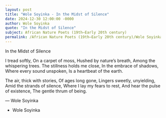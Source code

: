 ```yaml
---
layout: post
title: "Wole Soyinka - In the Midst of Silence"
date: 2024-12-30 12:00:00 -0000
author: Wole Soyinka
quote: "In the Midst of Silence"
subject: African Nature Poets (19th–Early 20th century)
permalink: /African Nature Poets (19th–Early 20th century)/Wole Soyinka/Wole Soyinka - In the Midst of Silence
---
```


In the Midst of Silence

I tread softly,
On a carpet of moss,
Hushed by nature’s breath,
Among the whispering trees.
The stillness holds me close,
In the embrace of shadows,
Where every sound unspoken,
Is a heartbeat of the earth.

The air, thick with stories,
Of ages long gone,
Lingers sweetly, unyielding,
Amid the strands of silence,
Where I lay my fears to rest,
And hear the pulse of existence,
The gentle thrum of being.

— Wole Soyinka

- Wole Soyinka
